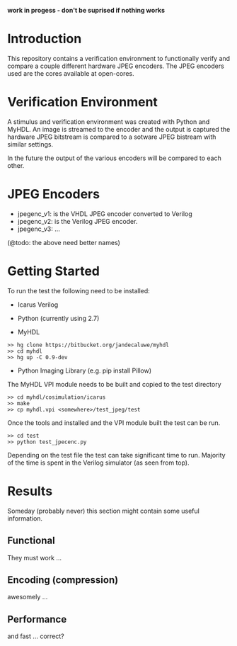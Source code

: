 
**work in progess - don't be suprised if nothing works**

Introduction
============
This repository contains a verification environment to functionally
verify and compare a couple different hardware JPEG encoders.  The 
JPEG encoders used are the cores available at open-cores.

Verification Environment
========================
A stimulus and verification environment was created with Python and
MyHDL.  An image is streamed to the encoder and the output is captured
the hardware JPEG bitstream is compared to a sotware JPEG bistream with
similar settings.

In the future the output of the various encoders will be compared to 
each other.

JPEG Encoders
=============
  - jpegenc_v1: is the VHDL JPEG encoder converted to Verilog
  - jpegenc_v2: is the Verilog JPEG encoder.
  - jpegenc_v3: ...

(@todo: the above need better names)

Getting Started
===============
To run the test the following need to be installed:

  * Icarus Verilog
  
  * Python (currently using 2.7)
  
  * MyHDL
  ```
  >> hg clone https://bitbucket.org/jandecaluwe/myhdl
  >> cd myhdl
  >> hg up -C 0.9-dev
  ```
  
  * Python Imaging Library (e.g. pip install Pillow)

The MyHDL VPI module needs to be built and copied to the  test 
directory

```
>> cd myhdl/cosimulation/icarus
>> make 
>> cp myhdl.vpi <somewhere>/test_jpeg/test
```  

Once the tools and installed and the VPI module built the test can
be run.

```
>> cd test
>> python test_jpecenc.py
```

Depending on the test file the test can take significant time to run.
Majority of the time is spent in the Verilog simulator (as seen from
top).  


Results
=======
Someday (probably never) this section might contain some useful information.

Functional
----------
They must work ...

Encoding (compression)
----------------------
awesomely ...

Performance
-----------
and fast ... correct?


